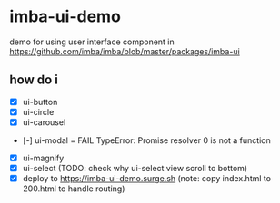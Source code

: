 # imba-ui-demo

demo for using user interface component in https://github.com/imba/imba/blob/master/packages/imba-ui

## how do i
 - [x] ui-button
 - [x] ui-circle
 - [x] ui-carousel
 - [-] ui-modal = FAIL TypeError: Promise resolver 0 is not a function
 - [x] ui-magnify
 - [x] ui-select (TODO: check why ui-select view scroll to bottom)
 - [x] deploy to https://imba-ui-demo.surge.sh  (note: copy index.html to 200.html to handle routing)